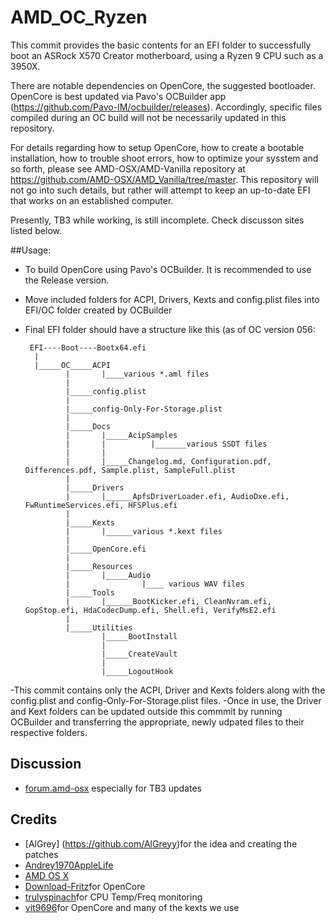 # AMD_OC_Ryzen

This commit provides the basic contents for an EFI folder to successfully boot an ASRock X570 Creator motherboard,
using a Ryzen 9 CPU such as a 3950X.

There are notable dependencies on OpenCore, the suggested bootloader. OpenCore is best updated via Pavo's OCBuilder app
(https://github.com/Pavo-IM/ocbuilder/releases). Accordingly, specific files compiled during an OC build will not be 
necessarily updated in this repository.

For details regarding how to setup OpenCore, how to create a bootable installation, how to trouble shoot errors,
how to optimize your sysstem and so forth, please see AMD-OSX/AMD-Vanilla repository at 
https://github.com/AMD-OSX/AMD_Vanilla/tree/master. This repository will not go into such details, but rather
will attempt to keep an up-to-date EFI that works on an established computer.

Presently, TB3 while working, is still incomplete. Check discusson sites listed below. 

##Usage:
 
- To build OpenCore using Pavo's OCBuilder. It is recommended to use the Release version.
- Move included folders for ACPI, Drivers, Kexts and config.plist files into EFI/OC folder created by OCBuilder
- Final EFI folder should have a structure like this (as of OC version 056:

       EFI----Boot----Bootx64.efi
        |
        |_____OC_____ACPI
               |       |____various *.aml files
               |
               |_____config.plist
               |
               |_____config-Only-For-Storage.plist
               |
               |_____Docs
               |       |_____AcipSamples
               |       |          |_______various SSDT files
               |       |
               |       |_____Changelog.md, Configuration.pdf, Differences.pdf, Sample.plist, SampleFull.plist
               |
               |_____Drivers
               |       |______ApfsDriverLoader.efi, AudioDxe.efi, FwRuntimeServices.efi, HFSPlus.efi
               |
               |_____Kexts
               |       |______various *.kext files
               |
               |_____OpenCore.efi
               |
               |_____Resources
               |       |_____Audio
               |                |____ various WAV files
               |_____Tools
               |       |______BootKicker.efi, CleanNvram.efi, GopStop.efi, HdaCodecDump.efi, Shell.efi, VerifyMsE2.efi
               |
               |_____Utilities
                       |_____BootInstall
                       |
                       |_____CreateVault
                       |
                       |_____LogoutHook
                      
                      
 -This commit contains only the ACPI, Driver and Kexts folders along with the config.plist and config-Only-For-Storage.plist
    files.
 -Once in use, the Driver and Kext folders can be updated outside this commmit by running OCBuilder and transferring the
    appropriate, newly udpated files to their respective folders.
    
    

## Discussion

- [forum.amd-osx](https://forum.amd-osx.com/viewtopic.php?f=35&t=9645) especially for TB3 updates



## Credits

- [AlGrey] (https://github.com/AlGreyy)for the idea and creating the patches
- [Andrey1970AppleLife](https://github.com/Andrey1970AppleLife)
- [AMD OS X](https://github.com/AMD-OSX/AMD_Vanilla/tree/master)
- [Download-Fritz](https://github.com/Download-Fritz)for OpenCore
- [trulyspinach](https://github.com/trulyspinach/SMCAMDProcessor)for CPU Temp/Freq monitoring
- [vit9696](https://github.com/vit9696)for OpenCore and many of the kexts we use
